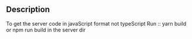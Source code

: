 ## Description

To get the server code in javaScript format not typeScript
Run ::
yarn build or npm run build in the server dir
